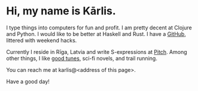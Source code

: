 # Hi, my name is Kārlis.

I type things into computers for fun and profit. I am pretty decent at Clojure and Python. I would like to be better at Haskell and Rust.
I have a [GitHub](https://github.com/skazhy), littered with weekend hacks.

Currently I reside in Rīga, Latvia and write S-expressions at [Pitch](https://pitch.io).
Among other things, I like [good tunes](https://bandcamp.com/karlis), sci-fi novels, and trail running.

You can reach me at karlis@<span class="light">&lt;address of this page&gt;</span>.

Have a good day!
